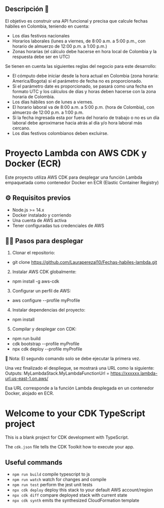 ## Descripción 📑
El objetivo es construir una API funcional y precisa que calcule fechas hábiles en Colombia, teniendo en cuenta:

* Los días festivos nacionales
* Horarios laborales (lunes a viernes, de 8:00 a.m. a 5:00 p.m., con horario de almuerzo de 12:00 p.m. a 1:00 p.m.)
* Zonas horarias (el cálculo debe hacerse en hora local de Colombia y la respuesta debe ser en UTC)

Se tienen en cuenta las siguientes reglas del negocio para este desarrollo: 

* El cómputo debe iniciar desde la hora actual en Colombia (zona horaria: America/Bogota) si el parámetro de fecha no es proporcionado.
* Si el parámetro date es proporcionado, se pasará como una fecha en formato UTC y los cálculos de días y horas deben hacerse con la zona horaria de Colombia.
* Los días hábiles son de lunes a viernes.
* El horario laboral va de 8:00 a.m. a 5:00 p.m. (hora de Colombia), con almuerzo de 12:00 p.m. a 1:00 p.m.
* Si la fecha ingresada esta por fuera del horario de trabajo o no es un día laboral debe aproximarse hacia atrás al día y/o hora laboral más cercano.
* Los días festivos colombianos deben excluirse.
  
# Proyecto Lambda con AWS CDK y Docker (ECR)

Este proyecto utiliza AWS CDK para desplegar una función Lambda empaquetada como contenedor Docker en ECR (Elastic Container Registry)

## ⚙️ Requisitos previos

- Node.js >= 14.x
- Docker instalado y corriendo
- Una cuenta de AWS activa
- Tener configuradas tus credenciales de AWS

## 🧑‍💻 Pasos para desplegar

1. Clonar el repositorio:
- git clone https://github.com/Lauraperezal10/Fechas-habiles-lambda.git

2. Instalar AWS CDK globalmente:
- npm install -g aws-cdk

3. Configurar un perfil de AWS:
- aws configure --profile myProfile

4. Instalar dependencias del proyecto:
- npm install

5. Compilar y desplegar con CDK:
- npm run build
- cdk bootstrap --profile myProfile 
- npx cdk deploy --profile myProfile
  
💬 Nota: El segundo comando solo se debe ejecutar la primera vez.

Una vez finalizado el despliegue, se mostrará una URL como la siguiente:
Outputs:
MyLambdaStack.MyLambdaFunctionUrl = https://xxxxxx.lambda-url.us-east-1.on.aws/

Esa URL corresponde a la función Lambda desplegada en un contenedor Docker, alojado en ECR.

# Welcome to your CDK TypeScript project

This is a blank project for CDK development with TypeScript.

The `cdk.json` file tells the CDK Toolkit how to execute your app.

## Useful commands

* `npm run build`   compile typescript to js
* `npm run watch`   watch for changes and compile
* `npm run test`    perform the jest unit tests
* `npx cdk deploy`  deploy this stack to your default AWS account/region
* `npx cdk diff`    compare deployed stack with current state
* `npx cdk synth`   emits the synthesized CloudFormation template